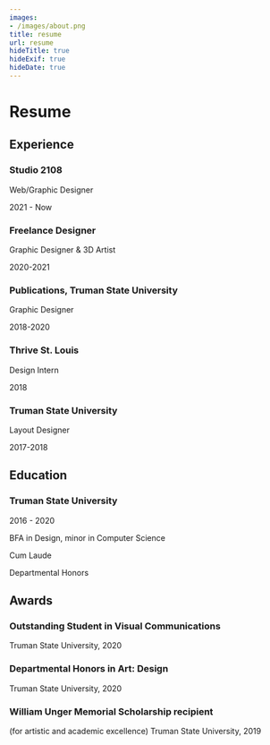 ```yaml
---
images:
- /images/about.png
title: resume
url: resume
hideTitle: true
hideExif: true
hideDate: true
---
```


# Resume 

## Experience

### Studio 2108
Web/Graphic Designer

2021 - Now

### Freelance Designer
Graphic Designer & 3D Artist

2020-2021

### Publications, Truman State University
Graphic Designer

2018-2020

### Thrive St. Louis
Design Intern

2018

### Truman State University
Layout Designer

2017-2018


## Education

### Truman State University
2016 - 2020

BFA in Design, minor in Computer Science

Cum Laude

Departmental Honors

## Awards

### Outstanding Student in Visual Communications
Truman State University, 2020

### Departmental Honors in Art: Design
Truman State University, 2020

### William Unger Memorial Scholarship recipient
(for artistic and academic excellence)
Truman State University, 2019

